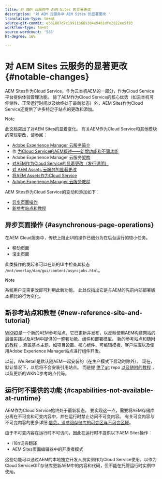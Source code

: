 ```yaml
---
title: 对 AEM 云服务中 AEM Sites 的显著更改
description: '对 AEM 云服务中 AEM Sites 的显著更改 '
translation-type: tm+mt
source-git-commit: e381807d7c199113689304e9481dfe2022ee5f93
workflow-type: tm+mt
source-wordcount: '538'
ht-degree: 16%

---
```



# 对 AEM Sites 云服务的显著更改 {#notable-changes}

AEM Sites作为Cloud Service，作为云本机AEM的一部分，作为Cloud Service平台提供体验管理功能。 除了AEM作为Cloud Service的核心优势（如云本机可伸缩性、正常运行时间以及始终处于最新状态）外，AEM Sites作为Cloud Service还提供了许多特定于站点的更改和添加。

>[!NOTE]
>此文档突出了对AEM Sites的显着变化。 有关AEM作为Cloud Service和其他模块的常规更改，请参阅：
>
>* [Adobe Experience Manager 云服务简介](/help/overview/introduction.md)
>* 作 [为Cloud Service的AEM概述——新增功能和不同功能](/help/overview/what-is-new-and-different.md)
>* Adobe Experience Manager 云服务[架构](/help/core-concepts/architecture.md)
>* [对AEM作为Cloud Service的显着更改（发行说明）](/help/release-notes/aem-cloud-changes.md)
>* [对 AEM Assets 云服务的显著更改](/help/assets/assets-cloud-changes.md)
>* [将AEM Assets作为Cloud Service](/help/assets/overview.md)
>* [Adobe Experience Manager 云服务教程](https://docs.adobe.com/content/help/en/experience-manager-learn/cloud-service/overview.html)


AEM Sites作为Cloud Service的变动和添加如下：

* [异步页面操作](#asynchronous-page-operations)
* [新参考站点和教程](#new-reference-site-and-tutorial)

## 异步页面操作 {#asynchronous-page-operations}

在AEM Cloud服务中，传统上阻止UI的操作已细分为在后台运行的较小任务。

* 移动页面
* 滚出页面

此类操作的发起者可以在新的UI中检查其状态 `/mnt/overlay/dam/gui/content/asyncjobs.html`。

>[!NOTE]
>
>系统用户无需更改即可利用此新功能。 此处仅指出它是与AEM的先前内部部署版本相比的行为变化。

## 新参考站点和教程 {#new-reference-site-and-tutorial}

[WKND](https://wknd.site/)是一个新的AEM参考站点，它已更新并发布，以反映使用AEM构建网站的最佳实践以及AEM中提供的一整套功能、组件和部署模型。 新的参考站点和随附 [的教程](https://docs.adobe.com/content/help/en/experience-manager-learn/getting-started-wknd-tutorial-develop/overview.html) ，涵盖基本主题，如项目设置、核心组件、可编辑模板、客户端库以及使用Adobe Experience Manager站点进行组件开发。

以前，We.Retail是默认随AEM一起安装的（在生产模式下启动时除外）。  现在，默认情况下，以后将不会安装引用站点。  而是提 [供了git](https://github.com/adobe/aem-guides-wknd/) repo [以及随附的教程](https://docs.adobe.com/content/help/en/experience-manager-learn/getting-started-wknd-tutorial-develop/overview.html) ，以及更新的WKND参考站点代码。

## 运行时不提供的功能 {#capabilities-not-available-at-runtime}

AEM作为Cloud Service始终处于最新状态。 要实现这一点，需要将AEM存储库分离在不可变和可变内容中，并在运行时禁止访问不可变内容。 有关可变内容与不可变内容的更多详细 [信息，请参阅存储库的可变区与不可变区域](/help/implementing/developing/introduction/aem-project-content-package-structure.md#mutable-vs-immutable)。

由于不可变内容在运行时不可访问，因此在运行时不提供以下AEM Sites操作：

* i18n词典翻译
* AEM Sites页面编辑器中的开发者模式

这些功能可以通过AEM的本地独立开发人员实例作为Cloud Service使用，以作为Cloud ServiceGIT存储库更新AEM中的内容和代码，但不能在托管运行时实例中使用。
